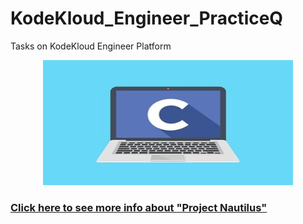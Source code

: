 # KodeKloud_Engineer_PracticeQ
Tasks on KodeKloud Engineer Platform

<p align= "center"><img src="https://github.com/ROHAN0011/Codown-of-C/blob/1eeae201a22846ceaec2c6ff0bee190aa1960d94/C.jpeg" width="400" height= "200">

<h3><a href="https://kodekloudhub.github.io/kodekloud-engineer/docs/projects/nautilus">Click here to see more info about "Project Nautilus"</a></h3>

